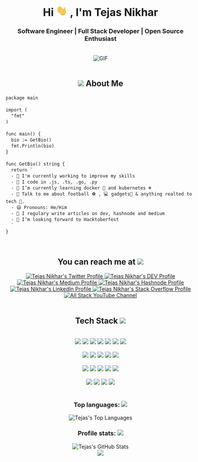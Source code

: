 <h1 align="center">
  Hi 
  <img src="https://raw.githubusercontent.com/ABSphreak/ABSphreak/master/gifs/Hi.gif" width="30px">
  , I'm Tejas Nikhar
</h1>

<h3 align="center">
  Software Engineer | Full Stack Developer | Open Source Enthusiast
</h3>

<br>

<div align="center" >
  <img alt="GIF"  height="200px" src="https://media.giphy.com/media/du3J3cXyzhj75IOgvA/giphy.gif" />
</div>

<br>

<h2 align="center"><img src="https://media.giphy.com/media/WUlplcMpOCEmTGBtBW/giphy.gif" width="30"> About Me</h2>

```golang
package main

import (
  "fmt"
)

func main() {
  bio := GetBio()
  fmt.Println(bio)
}

func GetBio() string {
  return `
  - 🏦 I'm currently working to improve my skills 
  - 🤔 I code in .js, .ts, .go, .py
  - 🌱 I’m currently learning docker 🐳 and kubernetes ☸
  - 💬 Talk to me about football ⚽ , 💻 gadgets📱 & anything realted to tech 🤩.
  - 😄 Pronouns: He/Him
  - 📝 I regulary write articles on dev, hashnode and medium
  - 🤩 I’m looking forward to Hacktoberfest
  `
}
```

<br>

<h2 align="center">
  You can reach me at <img src="https://emojis.slackmojis.com/emojis/images/1579216111/7550/pikachu_wave.gif?1579216111" width="25" />
</h2>

<div align="center">

  <a href="https://twitter.com/tejastn10">
    <img src="https://www.vectorlogo.zone/logos/twitter/twitter-official.svg" alt="Tejas Nikhar's Twitter Profile" height="25" width="30">
  </a>
  <a href="https://dev.to/tejastn10">
    <img src="https://www.vectorlogo.zone/logos/devto/devto-icon.svg" alt="Tejas Nikhar's DEV Profile" height="30" width="30">
  </a>
  <a href="https://tejastn10.medium.com/">
    <img src="https://www.vectorlogo.zone/logos/medium/medium-tile.svg" alt="Tejas Nikhar's Medium Profile" height="30" width="30">
  </a>
  <a href="https://tn10.hashnode.dev">
    <img src="https://www.vectorlogo.zone/logos/hashnode/hashnode-icon.svg" alt="Tejas Nikhar's Hashnode Profile" height="30" width="30">
  </a>
  <a href="https://www.linkedin.com/in/tn10/">
    <img src="https://www.vectorlogo.zone/logos/linkedin/linkedin-icon.svg" alt="Tejas Nikhar's LinkedIn Profile" height="30" width="30">
  </a>
  <a href="https://stackoverflow.com/users/13083257/tejastn10?tab=profile">
    <img src="https://www.vectorlogo.zone/logos/stackoverflow/stackoverflow-icon.svg" alt="Tejas Nikhar's Stack Overflow Profile" height="30" width="30">
  </a>
  <a href="https://www.youtube.com/channel/UCAXdtCj0usV6FO3m4G6djQQ">
    <img src="https://www.vectorlogo.zone/logos/youtube/youtube-icon.svg" alt="All Stack YouTube Channel" height="30" width="30">
  </a>

</div>

<br>

<h2 align="center">
  Tech Stack <img src="https://media.giphy.com/media/kdQqSfBiIkAVGCAIOD/giphy.gif" width="25" />
</h2>

<br>

<div align="center">

  <img src="https://img.shields.io/badge/-Git-f1502f?style=for-the-badge&labelColor=black&logo=git&logoColor=f1502f" >
  <img src="https://img.shields.io/badge/-GitHub-fff?style=for-the-badge&labelColor=black&logo=github&logoColor=fff" >
  <img src="https://img.shields.io/badge/-VsCode-007acc?style=for-the-badge&labelColor=black&logo=visual-studio-code&logoColor=007acc" >
  <img src="https://img.shields.io/badge/-AndroidStudio-a4c639?style=for-the-badge&labelColor=black&logo=android-studio&logoColor=a4c639" >
  <img src="https://img.shields.io/badge/-Docker-049cec?style=for-the-badge&labelColor=black&logo=docker&logoColor=049cec" >
  <img src="https://img.shields.io/badge/-Postman-ef5b26?style=for-the-badge&labelColor=black&logo=postman&logoColor=ef5b26" >
  <img src="https://img.shields.io/badge/-Figma-b4c4f4?style=for-the-badge&labelColor=black&logo=figma&logoColor=b4c4f4" >

</div>

<br>

<div align="center">

  <img src="https://img.shields.io/badge/-Javascript-F0DB4F?style=for-the-badge&labelColor=black&logo=javascript&logoColor=F0DB4F" >
  <img src="https://img.shields.io/badge/-Typescript-007acc?style=for-the-badge&labelColor=black&logo=typescript&logoColor=007acc" >
  <img src="https://img.shields.io/badge/-Python-306998?style=for-the-badge&labelColor=black&logo=python&logoColor=4b8bbe" >
  <img src="https://img.shields.io/badge/-Go-29beb0?style=for-the-badge&labelColor=black&logo=go&logoColor=29beb0" >
  <img src="https://img.shields.io/badge/-Dart-2cb7f6?style=for-the-badge&labelColor=black&logo=dart&logoColor=2cb7f6" >

</div>

<br>

<div align="center">

  <img src="https://img.shields.io/badge/-Nodejs-3C873A?style=for-the-badge&labelColor=black&logo=node.js&logoColor=3C873A" >
  <img src="https://img.shields.io/badge/-Deno-fff?style=for-the-badge&labelColor=black&logo=deno&logoColor=fff" >
  <img src="https://img.shields.io/badge/-React-61DBFB?style=for-the-badge&labelColor=black&logo=react&logoColor=61DBFB" >
  <img src="https://img.shields.io/badge/-ReactNative-61DBFB?style=for-the-badge&labelColor=black&logo=react&logoColor=61DBFB" >
  <img src="https://img.shields.io/badge/-Flutter-2cb7f6?style=for-the-badge&labelColor=black&logo=flutter&logoColor=2cb7f6" >
  <!-- <img src="https://img.shields.io/badge/-Django-092e20?style=for-the-badge&labelColor=black&logo=Django&logoColor=092e20" >
  <img src="https://img.shields.io/badge/-Flask-fff?style=for-the-badge&labelColor=black&logo=flask&logoColor=fff" > -->

</div>

<br>

<div align="center">

  <!-- <img src="https://img.shields.io/badge/-GraphQl-e535ab?style=for-the-badge&labelColor=black&logo=graphql&logoColor=e535ab" > -->
  <img src="https://img.shields.io/badge/-MongoDB-3fa037?style=for-the-badge&labelColor=black&logo=mongodb&logoColor=3fa037" >
  <img src="https://img.shields.io/badge/-MYSQL-f29111?style=for-the-badge&labelColor=black&logo=mysql&logoColor=f29111" >
  <img src="https://img.shields.io/badge/-PostgresQL-00758f?style=for-the-badge&labelColor=black&logo=postgresql&logoColor=00758f" >
  <img src="https://img.shields.io/badge/-Firebase-ffa611?style=for-the-badge&labelColor=black&logo=firebase&logoColor=ffa611" >

</div>

<br>

<h3 align="center">
  Top languages: <img src="https://media.giphy.com/media/7j2hfyeVcDtf2/giphy.gif" width="40" />
</h3>

<div align="center">
  <img src="https://github-readme-stats.vercel.app/api/top-langs/?username=tejastn10&hide_border=true&theme=dark&langs_count=10&layout=compact&hide_border=true" alt="Tejas's Top Languages" />
</div>


<h3 align="center">
  Profile stats: <img src="https://media.giphy.com/media/VgCDAzcKvsR6OM0uWg/giphy.gif" width="25" />
</h3>

<div align="center">
  <img src="https://github-readme-stats.vercel.app/api?username=tejastn10&show_icons=true&hide_border=true&theme=dark" alt="Tejas's GitHub Stats" />
</div>

<div align="center">
  <img src="https://github-readme-streak-stats.herokuapp.com/?user=tejastn10&show_icons=true&hide_border=true&theme=dark" />
</div>
